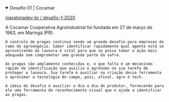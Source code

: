 <details open>
  <summary>
    Desafio 01 | Cocamar
  </summary>
  <div>
  <p>
    <a href="https://github.com/maratonadev-br/desafio-1-2020">maratonadev-br / desafio-1-2020</a>
  </p>
    A Cocamar Cooperativa Agroindustrial foi fundada em 27 de março de 1963, em Maringá (PR).

    O controle de pragas continua sendo um grande desafio para empresas do ramo do agronegócio. Saber identificar rapidamente qual agente está se aproveitando da lavoura é vital para que se possa tomar a ação mais adequada sem comprometer uma grande parte da safra.

    As pragas são amplamente conhecidas e, o que falta é um mecanismo rápido de identificação que auxilie o agrônomo na sua tarefa de proteger a lavoura. Sua tarefa é auxiliar na criação dessa ferramenta e aproximar a tecnologia do campo, pois, afinal, agro é tech.

    A ideia do desafio é auxiliar o dia a dia do produtor, fornecendo para ele uma ferramenta de reconhecimento visual que o ajude a identificar as pragas.

  </div>
</details>
